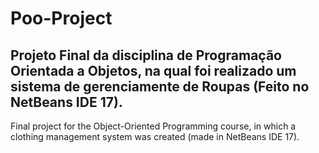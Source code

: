 # Poo-Project
Projeto Final da disciplina de Programação Orientada a Objetos, na qual foi realizado um sistema de gerenciamente de Roupas (Feito no NetBeans IDE 17).
-
Final project for the Object-Oriented Programming course, in which a clothing management system was created (made in NetBeans IDE 17).
